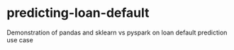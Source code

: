 # predicting-loan-default
 Demonstration of pandas and sklearn vs pyspark on loan default prediction use case
